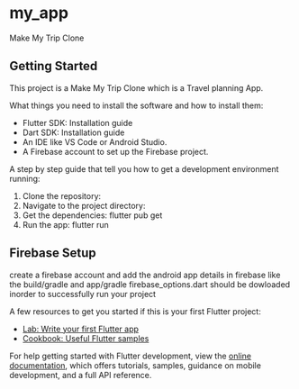 # my_app

Make My Trip Clone

## Getting Started

This project is a Make My Trip Clone which is a Travel planning App.

What things you need to install the software and how to install them:

- Flutter SDK: Installation guide
- Dart SDK: Installation guide
- An IDE like VS Code or Android Studio.
- A Firebase account to set up the Firebase project.

A step by step guide that tell you how to get a development environment running:
1. Clone the repository:
2.  Navigate to the project directory:
3.  Get the dependencies:
   flutter pub get
4. Run the app:
    flutter run

## Firebase Setup
create a firebase account and add the android app details in firebase like the build/gradle and app/gradle
firebase_options.dart should be dowloaded inorder to successfully run your project





A few resources to get you started if this is your first Flutter project:

- [Lab: Write your first Flutter app](https://docs.flutter.dev/get-started/codelab)
- [Cookbook: Useful Flutter samples](https://docs.flutter.dev/cookbook)

For help getting started with Flutter development, view the
[online documentation](https://docs.flutter.dev/), which offers tutorials,
samples, guidance on mobile development, and a full API reference.
